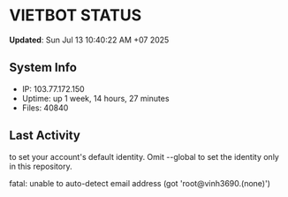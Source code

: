 # VIETBOT STATUS
**Updated**: Sun Jul 13 10:40:22 AM +07 2025

## System Info
- IP: 103.77.172.150
- Uptime: up 1 week, 14 hours, 27 minutes
- Files: 40840

## Last Activity

to set your account's default identity.
Omit --global to set the identity only in this repository.

fatal: unable to auto-detect email address (got 'root@vinh3690.(none)')
